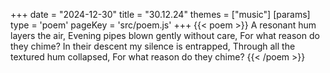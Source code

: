 +++
date = "2024-12-30"
title = "30.12.24"
themes = ["music"]
[params]
  type = 'poem'
  pageKey = 'src/poem.js'
+++
{{< poem >}}
A resonant hum layers the air,
Evening pipes blown gently without care,
For what reason do they chime?
In their descent my silence is entrapped,
Through all the textured hum collapsed,
For what reason do they chime?
{{< /poem >}}